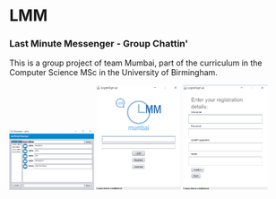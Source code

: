 # LMM 
### Last Minute Messenger - Group Chattin'

This is a group project of team Mumbai, part of the curriculum in the Computer Science MSc in the University of Birmingham.

<img src="images/Chat.png" width="30%" height="30%">
<img src="images/Login.png" width="30%" height="30%">
<img src="images/Register.png" width="30%" height="30%">
